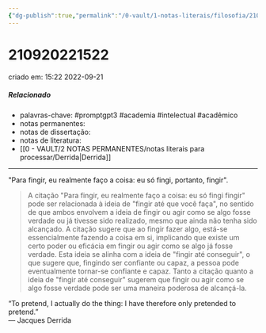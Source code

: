 ```yaml
---
{"dg-publish":true,"permalink":"/0-vault/1-notas-literais/filosofia/210920221522/","tags":["promptgpt3","academia","intelectual","acadêmico"],"dgHomeLink":true,"dgShowLocalGraph":true,"dgShowFileTree":true,"noteIcon":""}
---
```


# 210920221522
criado em: 15:22 2022-09-21

##### Relacionado
- palavras-chave: #promptgpt3 #academia #intelectual #acadêmico 
- notas permanentes: 
- notas de dissertação:
- notas de literatura: 
- [[0 - VAULT/2 NOTAS PERMANENTES/notas literais para processar/Derrida\|Derrida]]

---
"Para fingir, eu realmente faço a coisa: eu só fingi, portanto, fingir".  

>A citação "Para fingir, eu realmente faço a coisa: eu só fingi fingir" pode ser relacionada à ideia de "fingir até que você faça", no sentido de que ambos envolvem a ideia de fingir ou agir como se algo fosse verdade ou já tivesse sido realizado, mesmo que ainda não tenha sido alcançado. A citação sugere que ao fingir fazer algo, está-se essencialmente fazendo a coisa em si, implicando que existe um certo poder ou eficácia em fingir ou agir como se algo já fosse verdade. Esta ideia se alinha com a ideia de "fingir até conseguir", o que sugere que, fingindo ser confiante ou capaz, a pessoa pode eventualmente tornar-se confiante e capaz. Tanto a citação quanto a ideia de "fingir até conseguir" sugerem que fingir ou agir como se algo fosse verdade pode ser uma maneira poderosa de alcançá-la.


“To pretend, I actually do the thing: I have therefore only pretended to pretend.”  
― Jacques Derrida
